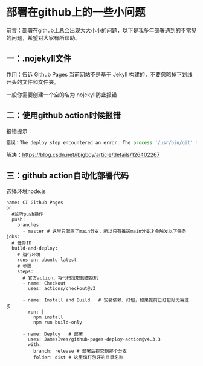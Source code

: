 # 部署在github上的一些小问题

前言：部署在github上总会出现大大小小的问题，以下是我多年部署遇到的不常见的问题，希望对大家有所帮助。

## 一：.nojekyll文件

作用：告诉 Github Pages 当前⽹站不是基于 Jekyll 构建的，不要忽略掉下划线开头的⽂件和⽂件夹。

一般你需要创建一个空的名为.nojekyll防止报错

## 二：使用github action时候报错

报错提示：

```javascript
错误：The deploy step encountered an error: The process '/usr/bin/git' failed with exit code
```

解决：https://blog.csdn.net/ibigboy/article/details/126402267



## 三：github action自动化部署代码

选择环境node.js

```
name: CI Github Pages
on:
  #监听push操作
  push:
    branches:
      - master # 这里只配置了main分支，所以只有推送main分支才会触发以下任务
jobs:
  # 任务ID
  build-and-deploy:
    # 运行环境
    runs-on: ubuntu-latest
    # 步骤
    steps:
      # 官方action，将代码拉取到虚拟机
      - name: Checkout  ️ 
        uses: actions/checkout@v3

      - name: Install and Build   # 安装依赖、打包，如果提前已打包好无需这一步
        run: |
          npm install
          npm run build-only

      - name: Deploy   # 部署
        uses: JamesIves/github-pages-deploy-action@v4.3.3
        with:
          branch: release # 部署后提交到那个分支
          folder: dist # 这里填打包好的目录名称

```

